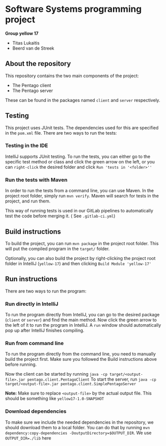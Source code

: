 # Software Systems programming project

**Group yellow 17**

* Titas Lukaitis
* Beerd van de Streek

## About the repository

This repository contains the two main components of the project:

* The Pentago client
* The Pentago server

These can be found in the packages named `client` and `server` respectively.

## Testing

This project uses JUnit tests. The dependencies used for this are specified in the `pom.xml` file. There are two ways to
run the tests:

### Testing in the IDE

IntelliJ supports JUnit testing. To run the tests, you can either go to the specific test method or class and click the
green arrow on the left, or you can `right-click` the desired folder and click `Run 'tests in '<folder>''`

### Run the tests with Maven

In order to run the tests from a command line, you can use Maven. In the project root folder, simply run `mvn verify`.
Maven will search for tests in the project, and run them.

This way of running tests is used in our GitLab pipelines to automatically test the code before merging it. (
See `.gitlab-ci.yml`)

## Build instructions

To build the project, you can run `mvn package` in the project root folder. This will put the compiled program in
the `target/` folder.

Optionally, you can also build the project by right-clicking the project root folder in IntelliJ (`yellow-17`) and then
clicking `Build Module 'yellow-17'`

## Run instructions

There are two ways to run the program:

### Run directly in IntelliJ

To run the program directly from IntelliJ, you can go to the desired package (`client` or `server`) and find the main
method. Now click the green arrow to the left of it to run the program in IntelliJ. A `run` window should automatically
pop up after IntelliJ finishes compiling.

### Run from command line

To run the program directly from the command line, you need to manually build the project first. Make sure you followed
the Build instructions above before running.

Now the client can be started by running `java -cp target/<output-file>.jar pentago.client.PentagoClient`
To start the server, run `java -cp target/<output-file>.jar pentago.client.SimplePentagoServer`

**Note:** Make sure to replace `<output-file>` by the actual output file. This should be something
like `yellow17-1.0-SNAPSHOT`

### Download dependencies

To make sure we include the needed dependencies in the repository, we should download them to a local folder. You can do
that by running `mvn dependency:copy-dependencies -DoutputDirectory=$OUTPUT_DIR`. We use `OUTPUT_DIR=./lib` here